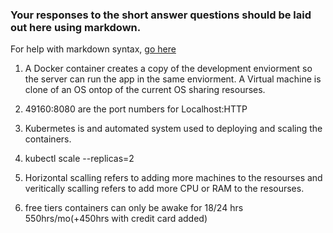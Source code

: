 ### Your responses to the short answer questions should be laid out here using markdown.

For help with markdown syntax, [go here](https://github.com/adam-p/markdown-here/wiki/Markdown-Cheatsheet)

1. A Docker container creates a copy of the development enviorment so the server can run the app in the same enviorment. A Virtual machine is clone of an OS ontop of the current OS sharing resourses.

2. 49160:8080 are the port numbers for Localhost:HTTP 

3. Kubermetes is and automated system used to deploying and scaling the containers.

4. kubectl scale --replicas=2 

5. Horizontal scalling refers to adding more machines to the resourses and veritically scalling refers to add more CPU or RAM to the resourses.

6. free tiers containers can only be awake for 18/24 hrs 550hrs/mo(+450hrs with credit card added)


